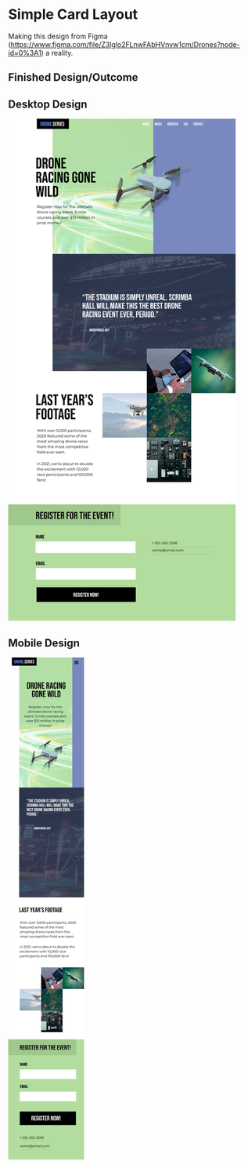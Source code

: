 # Simple Card Layout

Making this design from Figma (https://www.figma.com/file/Z3lglo2FLnwFAbHVnvw1cm/Drones?node-id=0%3A1) a reality.

## Finished Design/Outcome


## Desktop Design

![Desktop Drone Racing Page](./Drones_desktop.png)

## Mobile Design

![Mobile Drone Racing Page](./Drones_mobile.png)